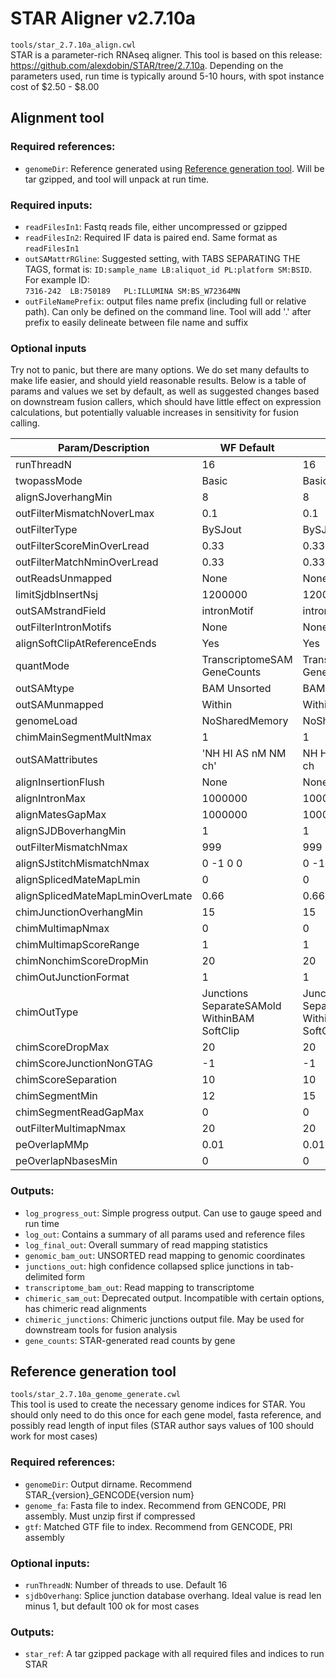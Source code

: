 # STAR Aligner v2.7.10a
`tools/star_2.7.10a_align.cwl` <br>
STAR is a parameter-rich RNAseq aligner.
This tool is based on this release: https://github.com/alexdobin/STAR/tree/2.7.10a.
Depending on the parameters used, run time is typically around 5-10 hours, with spot instance cost of $2.50 - $8.00

## Alignment tool
### Required references:
 - `genomeDir`: Reference generated using [Reference generation tool](#reference-generation-tool). Will be tar gzipped, and tool will unpack at run time.

### Required inputs:
 - `readFilesIn1`: Fastq reads file, either uncompressed or gzipped
 - `readFilesIn2`: Required IF data is paired end. Same format as `readFilesIn1`
 - `outSAMattrRGline`: Suggested setting, with TABS SEPARATING THE TAGS, format is: `ID:sample_name LB:aliquot_id PL:platform SM:BSID`.
   For example ID: <br>
 `7316-242  LB:750189   PL:ILLUMINA SM:BS_W72364MN`
 - `outFileNamePrefix`: output files name prefix (including full or relative path).
 Can only be defined on the command line.
 Tool will add '.' after prefix to easily delineate between file name and suffix

### Optional inputs
Try not to panic, but there are many options.
We do set many defaults to make life easier, and should yield reasonable results.
Below is a table of params and values we set by default, as well as suggested changes based on downstream fusion callers, which should have little effect on expression calculations, but potentially valuable increases in sensitivity for fusion calling.

| Param/Description                | WF Default                                  | gtex                                              | min_fusion                                        | star_fusion_heavy                | arriba_heavy                     |
| -------------------------------- | ------------------------------------------- | ------------------------------------------------- | ------------------------------------------------- | -------------------------------- | -------------------------------- |
| runThreadN                       | 16                                          | 16                                                | 16                                                | 16                               | 16                               |
| twopassMode                      | Basic                                       | Basic                                             | Basic                                             | Basic                            | Basic                            |
| alignSJoverhangMin               | 8                                           | 8                                                 | 8                                                 | 8                                | 8                                |
| outFilterMismatchNoverLmax       | 0.1                                         | 0.1                                               | 0.1                                               | 0.1                              | 0.1                              |
| outFilterType                    | BySJout                                     | BySJout                                           | BySJout                                           | BySJout                          | BySJout                          |
| outFilterScoreMinOverLread       | 0.33                                        | 0.33                                              | 0.33                                              | 0.33                             | 0.33                             |
| outFilterMatchNminOverLread      | 0.33                                        | 0.33                                              | 0.33                                              | 0.33                             | 0.33                             |
| outReadsUnmapped                 | None                                        | None                                              | None                                              | None                             | None                             |
| limitSjdbInsertNsj               | 1200000                                     | 1200000                                           | 1200000                                           | 1200000                          | 1200000                          |
| outSAMstrandField                | intronMotif                                 | intronMotif                                       | intronMotif                                       | intronMotif                      | intronMotif                      |
| outFilterIntronMotifs            | None                                        | None                                              | None                                              | None                             | None                             |
| alignSoftClipAtReferenceEnds     | Yes                                         | Yes                                               | Yes                                               | Yes                              | Yes                              |
| quantMode                        | TranscriptomeSAM GeneCounts                 | TranscriptomeSAM   GeneCounts                     | TranscriptomeSAM   GeneCounts                     | TranscriptomeSAM   GeneCounts    | TranscriptomeSAM   GeneCounts    |
| outSAMtype                       | BAM Unsorted                                | BAM   Unsorted                                    | BAM   Unsorted                                    | BAM   Unsorted                   | BAM   Unsorted                   |
| outSAMunmapped                   | Within                                      | Within                                            | Within                                            | Within                           | Within                           |
| genomeLoad                       | NoSharedMemory                              | NoSharedMemory                                    | NoSharedMemory                                    | NoSharedMemory                   | NoSharedMemory                   |
| chimMainSegmentMultNmax          | 1                                           | 1                                                 | 1                                                 | 1                                | 1                                |
| outSAMattributes                 | 'NH HI AS nM NM ch'                         | NH   HI   AS   nM   NM   ch                       | NH   HI   AS   nM   NM   ch                       | NH   HI   AS   nM   NM   ch      | NH   HI   AS   nM   NM   ch      |
| alignInsertionFlush              | None                                        | None                                              | None                                              | Right                            | None                             |
| alignIntronMax                   | 1000000                                     | 1000000                                           | 1000000                                           | 100000                           | 1000000                          |
| alignMatesGapMax                 | 1000000                                     | 1000000                                           | 1000000                                           | 100000                           | 1000000                          |
| alignSJDBoverhangMin             | 1                                           | 1                                                 | 1                                                 | 10                               | 1                                |
| outFilterMismatchNmax            | 999                                         | 999                                               | 999                                               | 999                              | 999                              |
| alignSJstitchMismatchNmax        | 0 -1 0 0                                    | 0   -1   0   0                                    | 5   -1   5   5                                    | 5   -1   5   5                   | 5   -1   5   5                   |
| alignSplicedMateMapLmin          | 0                                           | 0                                                 | 0                                                 | 30                               | 0                                |
| alignSplicedMateMapLminOverLmate | 0.66                                        | 0.66                                              | 0.66                                              | 0                                | 0.5                              |
| chimJunctionOverhangMin          | 15                                          | 15                                                | 12                                                | 8                                | 10                               |
| chimMultimapNmax                 | 0                                           | 0                                                 | 0                                                 | 20                               | 50                               |
| chimMultimapScoreRange           | 1                                           | 1                                                 | 1                                                 | 3                                | 1                                |
| chimNonchimScoreDropMin          | 20                                          | 20                                                | 20                                                | 10                               | 20                               |
| chimOutJunctionFormat            | 1                                           | 1                                                 | 1                                                 | 1                                | 1                                |
| chimOutType                      | Junctions SeparateSAMold WithinBAM SoftClip | Junctions   SeparateSAMold   WithinBAM   SoftClip | Junctions   SeparateSAMold   WithinBAM   SoftClip | Junctions   WithinBAM   SoftClip | Junctions   WithinBAM   SoftClip |
| chimScoreDropMax                 | 20                                          | 20                                                | 20                                                | 20                               | 30                               |
| chimScoreJunctionNonGTAG         | -1                                          | -1                                                | -1                                                | -4                               | -1                               |
| chimScoreSeparation              | 10                                          | 10                                                | 10                                                | 10                               | 1                                |
| chimSegmentMin                   | 12                                          | 15                                                | 15                                                | 12                               | 10                               |
| chimSegmentReadGapMax            | 0                                           | 0                                                 | 0                                                 | 0                                | 3                                |
| outFilterMultimapNmax            | 20                                          | 20                                                | 20                                                | 20                               | 50                               |
| peOverlapMMp                     | 0.01                                        | 0.01                                              | 0.01                                              | 0                                | 0.01                             |
| peOverlapNbasesMin               | 0                                           | 0                                                 | 0                                                 | 12                               | 10                               |

### Outputs:
 - `log_progress_out`: Simple progress output. Can use to gauge speed and run time
 - `log_out`: Contains a summary of all params used and reference files
 - `log_final_out`: Overall summary of read mapping statistics
 - `genomic_bam_out`: UNSORTED read mapping to genomic coordinates
 - `junctions_out`: high confidence collapsed splice junctions in tab-delimited form
 - `transcriptome_bam_out`: Read mapping to transcriptome
 - `chimeric_sam_out`: Deprecated output. Incompatible with certain options, has chimeric read alignments
 - `chimeric_junctions`: Chimeric junctions output file. May be used for downstream tools for fusion analysis
 - `gene_counts`: STAR-generated read counts by gene

## Reference generation tool
`tools/star_2.7.10a_genome_generate.cwl` <br>
This tool is used to create the necessary genome indices for STAR.
You should only need to do this once for each gene model, fasta reference, and possibly read length of input files (STAR author says values of 100 should work for most cases)

### Required references:
 - `genomeDir`: Output dirname. Recommend STAR_{version}_GENCODE{version num}
 - `genome_fa`: Fasta file to index. Recommend from GENCODE, PRI assembly. Must unzip first if compressed
 - `gtf`: Matched GTF file to index. Recommend from GENCODE, PRI assembly

### Optional inputs:
 - `runThreadN`: Number of threads to use. Default 16
 - `sjdbOverhang`: Splice junction database overhang. Ideal value is read len minus 1, but default 100 ok for most cases

### Outputs:
 - `star_ref`: A tar gzipped package with all required files and indices to run STAR